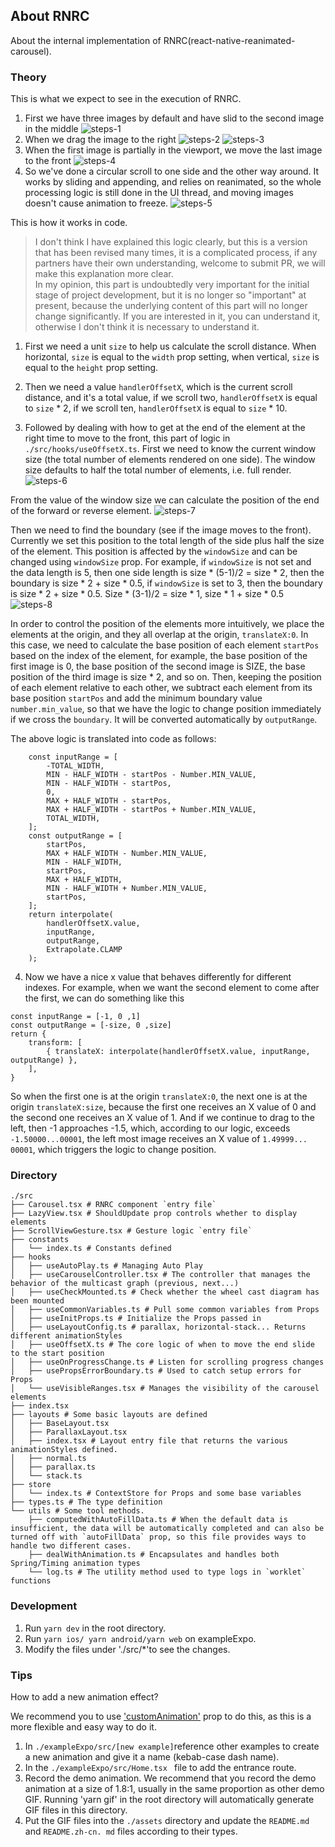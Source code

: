 ## About RNRC
About the internal implementation of RNRC(react-native-reanimated-carousel).

### Theory
This is what we expect to see in the execution of RNRC.

1. First we have three images by default and have slid to the second image in the middle
![steps-1](./assets/steps-1.png)
2. When we drag the image to the right
![steps-2](./assets/steps-2.png)
![steps-3](./assets/steps-3.png)
3. When the first image is partially in the viewport, we move the last image to the front
![steps-4](./assets/steps-4.png)
4. So we've done a circular scroll to one side and the other way around. It works by sliding and appending, and relies on reanimated, so the whole processing logic is still done in the UI thread, and moving images doesn't cause animation to freeze.
![steps-5](./assets/steps-5.png)

This is how it works in code.

> I don't think I have explained this logic clearly, but this is a version that has been revised many times, it is a complicated process, if any partners have their own understanding, welcome to submit PR, we will make this explanation more clear.  
> In my opinion, this part is undoubtedly very important for the initial stage of project development, but it is no longer so "important" at present, because the underlying content of this part will no longer change significantly. If you are interested in it, you can understand it, otherwise I don't think it is necessary to understand it.  

1. First we need a unit `size` to help us calculate the scroll distance. When horizontal, `size` is equal to the `width` prop setting, when vertical, `size` is equal to the `height` prop setting.

2. Then we need a value `handlerOffsetX`, which is the current scroll distance, and it's a total value, if we scroll two, `handlerOffsetX` is equal to `size` * 2, if we scroll ten, `handlerOffsetX` is equal to `size` * 10.

3. Followed by dealing with how to get at the end of the element at the right time to move to the front, this part of logic in `./src/hooks/useOffsetX.ts`. First we need to know the current window size (the total number of elements rendered on one side). The window size defaults to half the total number of elements, i.e. full render.
![steps-6](./assets/steps-6.jpg)

From the value of the window size we can calculate the position of the end of the forward or reverse element.
![steps-7](./assets/steps-7.jpg)

Then we need to find the boundary (see if the image moves to the front). Currently we set this position to the total length of the side plus half the size of the element. This position is affected by the `windowSize` and can be changed using `windowSize` prop. For example, if `windowSize` is not set and the data length is 5, then one side length is size * (5-1)/2 = size * 2, then the boundary is size * 2 + size * 0.5, if `windowSize` is set to 3, then the boundary is size * 2 + size * 0.5. Size * (3-1)/2 = size * 1, size * 1 + size * 0.5
![steps-8](./assets/steps-8.jpeg)

In order to control the position of the elements more intuitively, we place the elements at the origin, and they all overlap at the origin, `translateX:0`. In this case, we need to calculate the base position of each element `startPos` based on the index of the element, for example, the base position of the first image is 0, the base position of the second image is SIZE, the base position of the third image is size * 2, and so on. Then, keeping the position of each element relative to each other, we subtract each element from its base position `startPos` and add the minimum boundary value `number.min_value`, so that we have the logic to change position immediately if we cross the `boundary`. It will be converted automatically by `outputRange`.

The above logic is translated into code as follows:

```tsx
    const inputRange = [
        -TOTAL_WIDTH,
        MIN - HALF_WIDTH - startPos - Number.MIN_VALUE,
        MIN - HALF_WIDTH - startPos,
        0,
        MAX + HALF_WIDTH - startPos,
        MAX + HALF_WIDTH - startPos + Number.MIN_VALUE,
        TOTAL_WIDTH,
    ];
    const outputRange = [
        startPos,
        MAX + HALF_WIDTH - Number.MIN_VALUE,
        MIN - HALF_WIDTH,
        startPos,
        MAX + HALF_WIDTH,
        MIN - HALF_WIDTH + Number.MIN_VALUE,
        startPos,
    ];
    return interpolate(
        handlerOffsetX.value,
        inputRange,
        outputRange,
        Extrapolate.CLAMP
    );
```

4. Now we have a nice x value that behaves differently for different indexes. For example, when we want the second element to come after the first, we can do something like this
```tsx
const inputRange = [-1, 0 ,1]
const outputRange = [-size, 0 ,size]
return {
    transform: [
        { translateX: interpolate(handlerOffsetX.value, inputRange, outputRange) },
    ],
}
```
So when the first one is at the origin `translateX:0`, the next one is at the origin `translateX:size`, because the first one receives an X value of 0 and the second one receives an X value of 1. And if we continue to drag to the left, then -1 approaches -1.5, which, according to our logic, exceeds `-1.50000...00001`, the left most image receives an X value of `1.49999... 00001`, which triggers the logic to change position.

### Directory
```
./src
├── Carousel.tsx # RNRC component `entry file`
├── LazyView.tsx # ShouldUpdate prop controls whether to display elements
├── ScrollViewGesture.tsx # Gesture logic `entry file`
├── constants
│   └── index.ts # Constants defined
├── hooks
│   ├── useAutoPlay.ts # Managing Auto Play
│   ├── useCarouselController.tsx # The controller that manages the behavior of the multicast graph (previous, next...)
│   ├── useCheckMounted.ts # Check whether the wheel cast diagram has been mounted
│   ├── useCommonVariables.ts # Pull some common variables from Props
│   ├── useInitProps.ts # Initialize the Props passed in
│   ├── useLayoutConfig.ts # parallax, horizontal-stack... Returns different animationStyles
│   ├── useOffsetX.ts # The core logic of when to move the end slide to the start position
│   ├── useOnProgressChange.ts # Listen for scrolling progress changes
│   ├── usePropsErrorBoundary.ts # Used to catch setup errors for Props
│   └── useVisibleRanges.tsx # Manages the visibility of the carousel elements
├── index.tsx
├── layouts # Some basic layouts are defined
│   ├── BaseLayout.tsx
│   ├── ParallaxLayout.tsx
│   ├── index.tsx # Layout entry file that returns the various animationStyles defined.
│   ├── normal.ts
│   ├── parallax.ts
│   └── stack.ts
├── store
│   └── index.ts # ContextStore for Props and some base variables
├── types.ts # The type definition
└── utils # Some tool methods.
    ├── computedWithAutoFillData.ts # When the default data is insufficient, the data will be automatically completed and can also be turned off with `autoFillData` prop, so this file provides ways to handle two different cases.
    ├── dealWithAnimation.ts # Encapsulates and handles both Spring/Timing animation types
    └── log.ts # The utility method used to type logs in `worklet` functions
```

### Development
1. Run `yarn dev` in the root directory.
2. Run `yarn ios/ yarn android/yarn web` on exampleExpo.
3. Modify the files under './src/*'to see the changes.

### Tips
How to add a new animation effect?

We recommend you to use ['customAnimation'](./custom-animation.zh-cn.md) prop to do this, as this is a more flexible and easy way to do it.

1. In `./exampleExpo/src/[new example]`reference other examples to create a new animation and give it a name (kebab-case dash name).
2. In the `./exampleExpo/src/Home.tsx ` file to add the entrance route.
3. Record the demo animation. We recommend that you record the demo animation at a size of 1.8:1, usually in the same proportion as other demo GIF. Running 'yarn gif' in the root directory will automatically generate GIF files in this directory.
4. Put the GIF files into the `./assets` directory and update the `README.md` and `README.zh-cn. md` files according to their types.